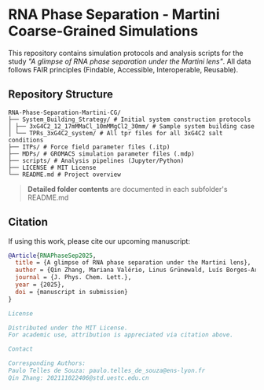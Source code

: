 # RNA Phase Separation - Martini Coarse-Grained Simulations

This repository contains simulation protocols and analysis scripts for the study *"A glimpse of RNA phase separation under the Martini lens"*. All data follows FAIR principles (Findable, Accessible, Interoperable, Reusable).

## Repository Structure
```
RNA-Phase-Separation-Martini-CG/
├── System_Building_Strategy/ # Initial system construction protocols
│ ├── 3xG4C2_12_17mMMaCl_10mMMgCl2_30mm/ # Sample system building case
│ └── TPRs_3xG4C2_system/ # All tpr files for all 3xG4C2 salt conditions
├── ITPs/ # Force field parameter files (.itp)
├── MDPs/ # GROMACS simulation parameter files (.mdp)
├── scripts/ # Analysis pipelines (Jupyter/Python)
├── LICENSE # MIT License
└── README.md # Project overview
```
> **Detailed folder contents** are documented in each subfolder's README.md

## Citation
If using this work, please cite our upcoming manuscript:

```bibtex
@Article{RNAPhaseSep2025,
  title = {A glimpse of RNA phase separation under the Martini lens},
  author = {Qin Zhang, Mariana Valério, Linus Grünewald, Luís Borges-Araújo, Fabian Grünewald, Shaomeng Wang, Siewert J. Marrink, Yubin Gong*, Paulo C. T. Souza*},
  journal = {J. Phys. Chem. Lett.},
  year = {2025},
  doi = {manuscript in submission}
}

License

Distributed under the MIT License.
For academic use, attribution is appreciated via citation above.

Contact

Corresponding Authors:
Paulo Telles de Souza: paulo.telles_de_souza@ens-lyon.fr
Qin Zhang: 202111022406@std.uestc.edu.cn
